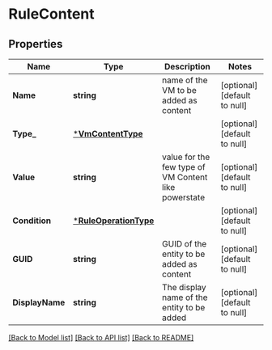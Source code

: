 # RuleContent

## Properties
Name | Type | Description | Notes
------------ | ------------- | ------------- | -------------
**Name** | **string** | name of the VM to be added as content | [optional] [default to null]
**Type_** | [***VmContentType**](VMContentType.md) |  | [optional] [default to null]
**Value** | **string** | value for the few type of VM Content like powerstate | [optional] [default to null]
**Condition** | [***RuleOperationType**](RuleOperationType.md) |  | [optional] [default to null]
**GUID** | **string** | GUID of the entity to be added as content | [optional] [default to null]
**DisplayName** | **string** | The display name of the entity to be added | [optional] [default to null]

[[Back to Model list]](../README.md#documentation-for-models) [[Back to API list]](../README.md#documentation-for-api-endpoints) [[Back to README]](../README.md)

